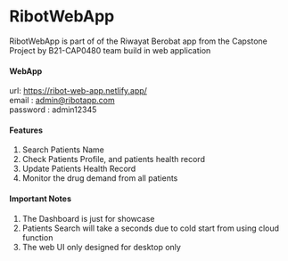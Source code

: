 # RibotWebApp

RibotWebApp is part of of the Riwayat Berobat app from the Capstone Project by B21-CAP0480 team build in web application 

#### WebApp
url: https://ribot-web-app.netlify.app/ \
email : admin@ribotapp.com \
password : admin12345


#### Features
1. Search Patients Name
2. Check Patients Profile, and patients health record
3. Update Patients Health Record
4. Monitor the drug demand from all patients

#### Important Notes
1. The Dashboard is just for showcase
2. Patients Search will take a seconds due to cold start from using cloud function
3. The web UI only designed for desktop only
